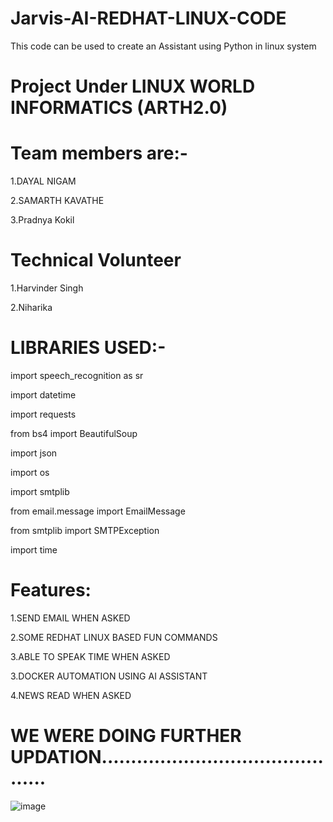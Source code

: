 # Jarvis-AI-REDHAT-LINUX-CODE
This code can be used to create an Assistant using Python in linux system

# Project Under LINUX WORLD INFORMATICS (ARTH2.0)

# Team members are:-

1.DAYAL NIGAM

2.SAMARTH KAVATHE

3.Pradnya Kokil

# Technical Volunteer

1.Harvinder Singh

2.Niharika

# LIBRARIES USED:-

import speech_recognition as sr 

import datetime

import requests

from bs4 import BeautifulSoup

import json

import os

import smtplib

from email.message import EmailMessage

from smtplib import SMTPException

import time

# Features:
1.SEND EMAIL WHEN ASKED

2.SOME REDHAT LINUX BASED FUN COMMANDS

3.ABLE TO SPEAK TIME WHEN ASKED

3.DOCKER AUTOMATION USING AI ASSISTANT

4.NEWS READ WHEN ASKED

# WE WERE DOING FURTHER UPDATION............................................
![image](https://user-images.githubusercontent.com/57106200/144207743-5ba42ab1-16ec-4754-925e-68e34060599c.png)

